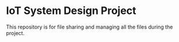 # IoT System Design Project
This repository is for file sharing and managing all the files during the project.
